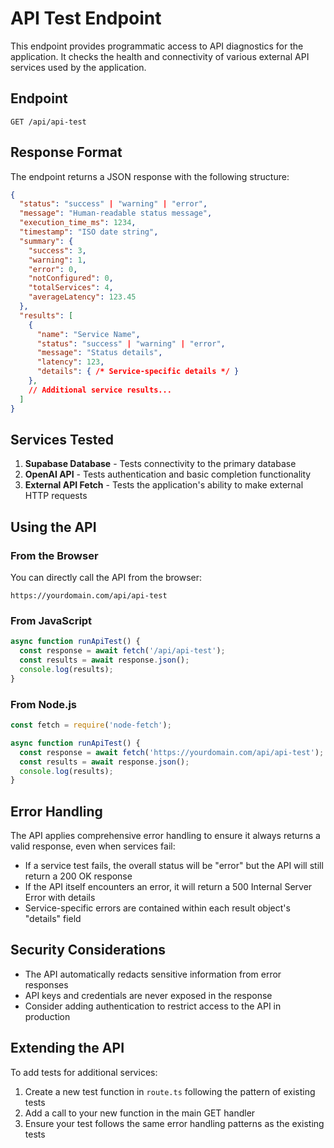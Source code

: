 # API Test Endpoint

This endpoint provides programmatic access to API diagnostics for the application. It checks the health and connectivity of various external API services used by the application.

## Endpoint

```
GET /api/api-test
```

## Response Format

The endpoint returns a JSON response with the following structure:

```json
{
  "status": "success" | "warning" | "error",
  "message": "Human-readable status message",
  "execution_time_ms": 1234,
  "timestamp": "ISO date string",
  "summary": {
    "success": 3,
    "warning": 1,
    "error": 0,
    "notConfigured": 0,
    "totalServices": 4,
    "averageLatency": 123.45
  },
  "results": [
    {
      "name": "Service Name",
      "status": "success" | "warning" | "error",
      "message": "Status details",
      "latency": 123,
      "details": { /* Service-specific details */ }
    },
    // Additional service results...
  ]
}
```

## Services Tested

1. **Supabase Database** - Tests connectivity to the primary database
2. **OpenAI API** - Tests authentication and basic completion functionality
3. **External API Fetch** - Tests the application's ability to make external HTTP requests

## Using the API

### From the Browser

You can directly call the API from the browser:

```
https://yourdomain.com/api/api-test
```

### From JavaScript

```javascript
async function runApiTest() {
  const response = await fetch('/api/api-test');
  const results = await response.json();
  console.log(results);
}
```

### From Node.js

```javascript
const fetch = require('node-fetch');

async function runApiTest() {
  const response = await fetch('https://yourdomain.com/api/api-test');
  const results = await response.json();
  console.log(results);
}
```

## Error Handling

The API applies comprehensive error handling to ensure it always returns a valid response, even when services fail:

- If a service test fails, the overall status will be "error" but the API will still return a 200 OK response
- If the API itself encounters an error, it will return a 500 Internal Server Error with details
- Service-specific errors are contained within each result object's "details" field

## Security Considerations

- The API automatically redacts sensitive information from error responses
- API keys and credentials are never exposed in the response
- Consider adding authentication to restrict access to the API in production

## Extending the API

To add tests for additional services:

1. Create a new test function in `route.ts` following the pattern of existing tests
2. Add a call to your new function in the main GET handler
3. Ensure your test follows the same error handling patterns as the existing tests 
